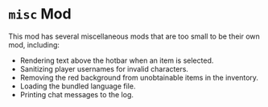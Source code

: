 # ``misc`` Mod
This mod has several miscellaneous mods that are too small to be their own mod, including:
* Rendering text above the hotbar when an item is selected.
* Sanitizing player usernames for invalid characters.
* Removing the red background from unobtainable items in the inventory.
* Loading the bundled language file.
* Printing chat messages to the log.
